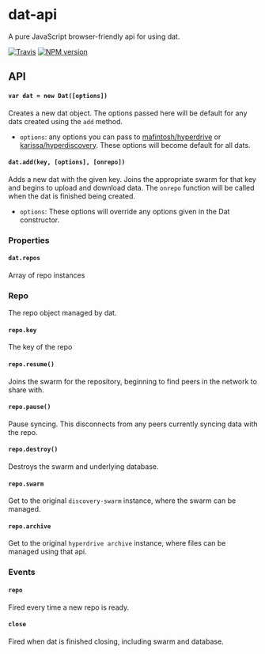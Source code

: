 # dat-api

A pure JavaScript browser-friendly api for using dat.

[![Travis](https://api.travis-ci.org/karissa/dat-api.svg)](https://travis-ci.org/karissa/dat-api)  [![NPM version](https://img.shields.io/npm/v/dat-api.svg?style=flat-square)](https://npmjs.org/package/dat)

## API

#### `var dat = new Dat([options])`

Creates a new dat object. The options passed here will be default for any dats created using the `add` method.

 * `options`: any options you can pass to [mafintosh/hyperdrive](github.com/mafintosh/hyperdrive) or [karissa/hyperdiscovery](github.com/karissa/hyperdiscovery). These options will become default for all dats.

#### `dat.add(key, [options], [onrepo])`

Adds a new dat with the given key. Joins the appropriate swarm for that key and begins to upload and download data. The `onrepo` function will be called when the dat is finished being created.

 * `options`: These options will override any options given in the Dat constructor.

### Properties

#### `dat.repos`

Array of repo instances

### Repo

The repo object managed by dat.

#### `repo.key`

The key of the repo

#### `repo.resume()`

Joins the swarm for the repository, beginning to find peers in the network to share with.

#### `repo.pause()`

Pause syncing. This disconnects from any peers currently syncing data with the repo.

#### `repo.destroy()`

Destroys the swarm and underlying database.

#### `repo.swarm`

Get to the original `discovery-swarm` instance, where the swarm can be managed.

#### `repo.archive`

Get to the original `hyperdrive archive` instance, where files can be managed using that api.

### Events

#### `repo`

Fired every time a new repo is ready.

#### `close`

Fired when dat is finished closing, including swarm and database.
